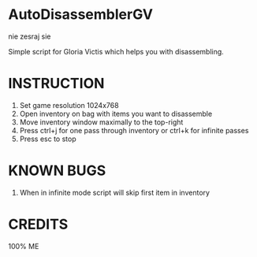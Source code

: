 # AutoDisassemblerGV

nie zesraj sie
 
Simple script for Gloria Victis which helps you with disassembling.

# INSTRUCTION

1. Set game resolution 1024x768
2. Open inventory on bag with items you want to disassemble
3. Move inventory window maximally to the top-right
4. Press ctrl+j for one pass through inventory or ctrl+k for infinite passes
5. Press esc to stop

# KNOWN BUGS

1. When in infinite mode script will skip first item in inventory

# CREDITS

100% ME